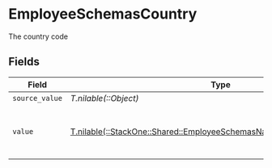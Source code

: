 # EmployeeSchemasCountry

The country code


## Fields

| Field                                                                                                                                          | Type                                                                                                                                           | Required                                                                                                                                       | Description                                                                                                                                    | Example                                                                                                                                        |
| ---------------------------------------------------------------------------------------------------------------------------------------------- | ---------------------------------------------------------------------------------------------------------------------------------------------- | ---------------------------------------------------------------------------------------------------------------------------------------------- | ---------------------------------------------------------------------------------------------------------------------------------------------- | ---------------------------------------------------------------------------------------------------------------------------------------------- |
| `source_value`                                                                                                                                 | *T.nilable(::Object)*                                                                                                                          | :heavy_minus_sign:                                                                                                                             | N/A                                                                                                                                            |                                                                                                                                                |
| `value`                                                                                                                                        | [T.nilable(::StackOne::Shared::EmployeeSchemasNationalIdentityNumberValue)](../../models/shared/employeeschemasnationalidentitynumbervalue.md) | :heavy_minus_sign:                                                                                                                             | The ISO3166-1 Alpha2 Code of the Country                                                                                                       | US                                                                                                                                             |
